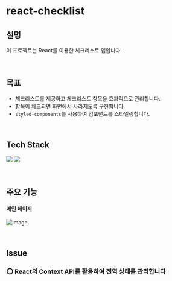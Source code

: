 # react-checklist

## 설명

이 프로젝트는 React를 이용한 체크리스트 앱입니다.

&nbsp;

## 목표

- 체크리스트를 제공하고 체크리스트 항목을 효과적으로 관리합니다.
- 항목이 체크되면 화면에서 사라지도록 구현합니다.
- `styled-components`를 사용하여 컴포넌트를 스타일링합니다.

&nbsp;

## Tech Stack

<img src="https://img.shields.io/badge/React-61DAFB?style=for-the-badge&logo=React&logoColor=white">
<img src="https://img.shields.io/badge/styledcomponents-DB7093?style=for-the-badge&logo=styledcomponents&logoColor=white">

&nbsp;

## 주요 기능

#### 메인 페이지

![image](https://github.com/kmseunh/react-gallery/assets/105186724/df1f50f3-4d4c-4a51-84c0-332adff0b3cc)

&nbsp;

## Issue

### ⭕️ React의 Context API를 활용하여 전역 상태를 관리합니다
